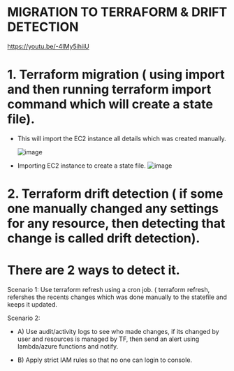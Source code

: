 # MIGRATION TO TERRAFORM & DRIFT DETECTION

https://youtu.be/-4IMy5ihiiU

# 1. Terraform migration ( using import and then running terraform import command which will create a state file).

- This will import the EC2 instance all details which was created manually.

  ![image](https://github.com/jalaluddinmohammed/terraform-zero-to-hero/assets/145260536/c5aa430b-7e1f-493d-988d-ed5c07358b71)


- Importing EC2 instance to create a state file.
![image](https://github.com/jalaluddinmohammed/terraform-zero-to-hero/assets/145260536/d02743d6-1ce4-462a-89f7-6cb7aef89e2c)


# 2. Terraform drift detection ( if some one manually changed any settings for any resource, then detecting that change is called drift detection).

# There are 2 ways to detect it.

Scenario 1: Use terraform refresh using a cron job. ( terraform refresh, refershes the recents changes which was done manually to the statefile and keeps it updated.

Scenario 2: 

- A) Use audit/activity logs to see who made changes, if its changed by user and resources is managed by TF, then send an alert using lambda/azure functions and notify.

- B) Apply strict IAM rules so that no one can login to console.
